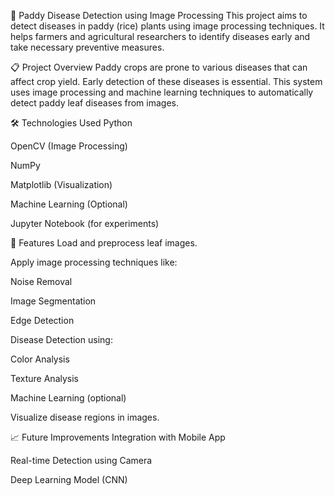 🌾 Paddy Disease Detection using Image Processing
This project aims to detect diseases in paddy (rice) plants using image processing techniques. It helps farmers and agricultural researchers to identify diseases early and take necessary preventive measures.

📋 Project Overview
Paddy crops are prone to various diseases that can affect crop yield. Early detection of these diseases is essential.
This system uses image processing and machine learning techniques to automatically detect paddy leaf diseases from images.

🛠️ Technologies Used
Python

OpenCV (Image Processing)

NumPy

Matplotlib (Visualization)

Machine Learning (Optional)

Jupyter Notebook (for experiments)

📝 Features
Load and preprocess leaf images.

Apply image processing techniques like:

Noise Removal

Image Segmentation

Edge Detection

Disease Detection using:

Color Analysis

Texture Analysis

Machine Learning (optional)

Visualize disease regions in images.

📈 Future Improvements
Integration with Mobile App

Real-time Detection using Camera

Deep Learning Model (CNN)
